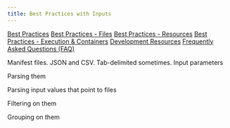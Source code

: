```yaml
---
title: Best Practices with Inputs
---
```


[Best Practices](best_practices.md)
[Best Practices - Files](best_practices_files.md)
[Best Practices - Resources](best_practices_resources.md)
[Best Practices - Execution & Containers](best_practices_container.md)
[Development Resources](development_resources.md)
[Frequently Asked Questions (FAQ)](faq.md)

Manifest files. JSON and CSV. Tab-delimited sometimes.
Input parameters

Parsing them

Parsing input values that point to files

Filtering on them

Grouping on them
